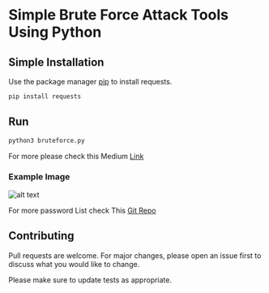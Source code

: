 # Simple Brute Force Attack Tools Using Python


## Simple Installation

Use the package manager [pip](https://pip.pypa.io/en/stable/) to install requests.

```bash
pip install requests
```

## Run

```bash
python3 bruteforce.py
```
For more please check this Medium [Link](https://medium.com/@textmeantu/brute-force-attack-with-python-c1d70fcba607)
 
### Example Image

![alt text](https://raw.githubusercontent.com/MattTheCoder-W/python-bruteForce/master/test_example.png)


For more password List check This [Git Repo](https://github.com/Antu7/password-generator)


## Contributing
Pull requests are welcome. For major changes, please open an issue first to discuss what you would like to change.

Please make sure to update tests as appropriate.
